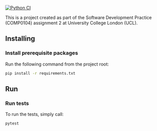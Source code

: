 [![Python CI](https://github.com/Andrei-Constantin-Programmer/TDD_In_Practice/actions/workflows/python-app.yml/badge.svg)](https://github.com/Andrei-Constantin-Programmer/TDD_In_Practice/actions/workflows/python-app.yml)

This is a project created as part of the Software Development Practice (COMP0104) assignment 2 at University College London (UCL).


## Installing

### Install prerequisite packages
Run the following command from the project root:
```bash
pip install -r requirements.txt
```

## Run

### Run tests
To run the tests, simply call:
```bash
pytest
```

